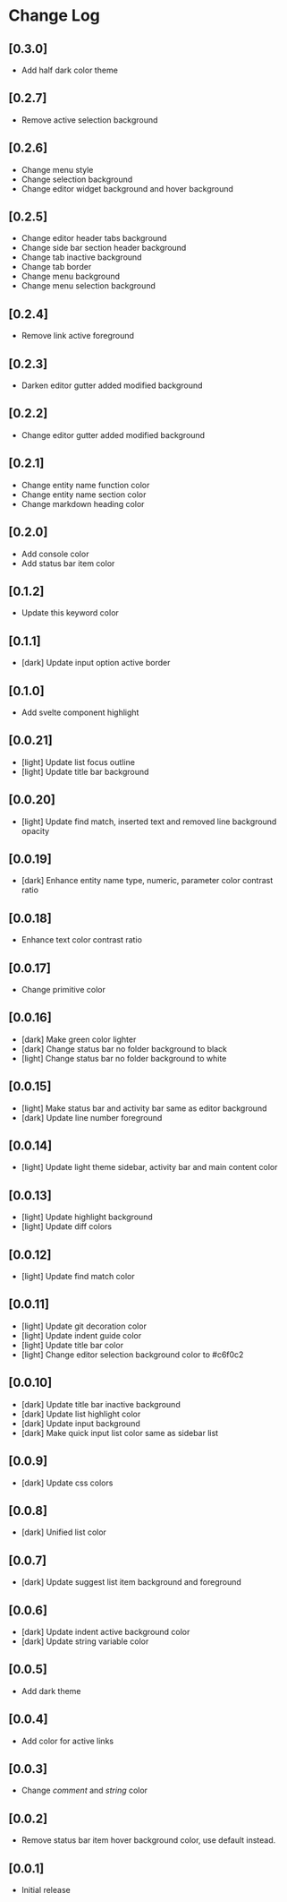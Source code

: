 # Change Log

## [0.3.0]

- Add half dark color theme

## [0.2.7]

- Remove active selection background

## [0.2.6]

- Change menu style
- Change selection background
- Change editor widget background and hover background

## [0.2.5]

- Change editor header tabs background
- Change side bar section header background
- Change tab inactive background
- Change tab border
- Change menu background
- Change menu selection background

## [0.2.4]

- Remove link active foreground

## [0.2.3]

- Darken editor gutter added modified background

## [0.2.2]

- Change editor gutter added modified background

## [0.2.1]

- Change entity name function color
- Change entity name section color
- Change markdown heading color

## [0.2.0]

- Add console color
- Add status bar item color

## [0.1.2]

- Update this keyword color

## [0.1.1]

- [dark] Update input option active border

## [0.1.0]

- Add svelte component highlight

## [0.0.21]

- [light] Update list focus outline
- [light] Update title bar background

## [0.0.20]

- [light] Update find match, inserted text and removed line background opacity

## [0.0.19]

- [dark] Enhance entity name type, numeric, parameter color contrast ratio

## [0.0.18]

- Enhance text color contrast ratio

## [0.0.17]

- Change primitive color

## [0.0.16]

- [dark] Make green color lighter
- [dark] Change status bar no folder background to black
- [light] Change status bar no folder background to white

## [0.0.15]

- [light] Make status bar and activity bar same as editor background
- [dark] Update line number foreground

## [0.0.14]

- [light] Update light theme sidebar, activity bar and main content color

## [0.0.13]

- [light] Update highlight background
- [light] Update diff colors

## [0.0.12]

- [light] Update find match color

## [0.0.11]

- [light] Update git decoration color
- [light] Update indent guide color
- [light] Update title bar color
- [light] Change editor selection background color to #c6f0c2

## [0.0.10]

- [dark] Update title bar inactive background
- [dark] Update list highlight color
- [dark] Update input background
- [dark] Make quick input list color same as sidebar list

## [0.0.9]

- [dark] Update css colors

## [0.0.8]

- [dark] Unified list color

## [0.0.7]

- [dark] Update suggest list item background and foreground

## [0.0.6]

- [dark] Update indent active background color
- [dark] Update string variable color

## [0.0.5]

- Add dark theme

## [0.0.4]

- Add color for active links

## [0.0.3]

- Change *comment* and *string* color

## [0.0.2]

- Remove status bar item hover background color, use default instead.

## [0.0.1]

- Initial release
